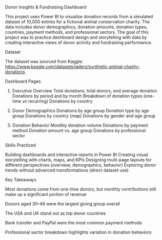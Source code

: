 Donor Insights & Fundraising Dashboard

This project uses Power BI to visualize donation records from a simulated dataset of 10,000 entries for a fictional animal conservation charity. The data includes donor demographics, donation amounts, donation types, countries, payment methods, and professional sectors.
The goal of this project was to practice dashboard design and storytelling with data by creating interactive views of donor activity and fundraising performance.

Dataset

The dataset was sourced from Kaggle:
https://www.kaggle.com/datasets/jaderz/synthetic-animal-charity-donations

Dashboard Pages

1. Executive Overview
Total donations, total donors, and average donation
Donations by period and by month
Breakdown of donation types (one-time vs recurring)
Donations by country

3. Donor Demographics
Donations by age group
Donation type by age group
Donations by country (map)
Donations by gender and age group

5. Donation Behavior
Monthly donation volume
Donations by payment method
Donation amount vs. age group
Donations by professional sector

Skills Practiced

Building dashboards and interactive reports in Power BI
Creating visual storytelling with charts, maps, and KPIs
Designing multi-page layouts for different perspectives (overview, demographics, behavior)
Exploring donor trends without advanced transformations (direct dataset use)

Key Takeaways

Most donations come from one-time donors, but monthly contributions still make up a significant portion of revenue

Donors aged 30–49 were the largest giving group overall

The USA and UK stand out as top donor countries

Bank transfer and PayPal were the most common payment methods

Professional sector breakdown highlights variation in donation behaviors
